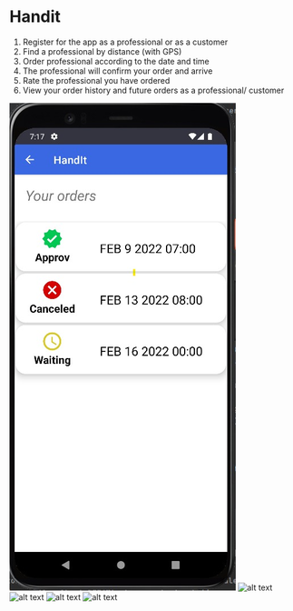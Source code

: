 # Handit

1. Register for the app as a professional or as a customer
2. Find a professional by distance (with GPS)
3. Order professional according to the date and time
4. The professional will confirm your order and arrive
5.  Rate the professional you have ordered
6.  View your order history and future orders as a professional/ customer

![alt text](https://github.com/adimor1/HandIt/blob/master/imag1.jpg)
![alt text](https://github.com/adimor1/HandIt/blob/master/imag2.jpg)
![alt text](https://github.com/adimor1/HandIt/blob/master/imag3.jpg)
![alt text](https://github.com/adimor1/HandIt/blob/master/imag4.jpg)
![alt text](https://github.com/adimor1/HandIt/blob/master/imag5.jpg)
